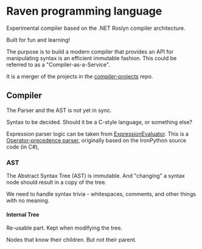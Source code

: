 # Raven programming language

Experimental compiler based on the .NET Roslyn compiler architecture.

Built for fun and learning!

The purpose is to build a modern compiler that provides an API for manipulating syntax is an efficient immutable fashion. This could be referred to as a "Compiler-as-a-Service".

It is a merger of the projects in the [compiler-projects](https://github.com/marinasundstrom/compiler-projects) repo.

## Compiler

The Parser and the AST is not yet in sync.

Syntax to be decided. Should it be a C-style language, or something else?

Expression parser logic can be taken from [ExpressionEvaluator](https://github.com/marinasundstrom/ExpressionEvaluator). This is a [Operator-precedence parser](https://en.wikipedia.org/wiki/Operator-precedence_parser), originally based on the IronPython source code (in C#),

### AST

The Abstract Syntax Tree (AST) is immutable. And "changing" a syntax node should result in a copy of the tree.

We need to handle syntax trivia - whitespaces, comments, and other things with no meaning.


#### Internal Tree 

Re-usable part. Kept when modifying the tree. 

Nodes that know their children. But not their parent.




